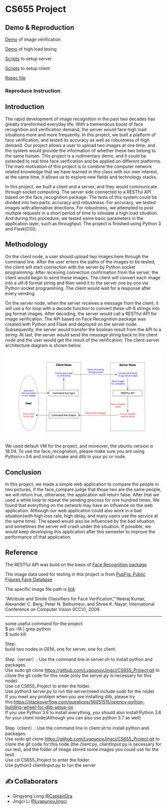 # CS655 Project #

## Demo & Reproduction ##

[Demo](https://github.com/LyapunovJingci/CS655_Project/blob/main/demo/Client_input_demo.mp4) of image verification

[Demo](https://github.com/LyapunovJingci/CS655_Project/blob/main/demo/Two_client_demo.mp4) of high load tesing

[Scripts](https://github.com/LyapunovJingci/CS655_Project/blob/main/server.sh) to setup server    

[Scripts](https://github.com/LyapunovJingci/CS655_Project/blob/main/client.sh) to setup client    

[Rspec file](https://github.com/LyapunovJingci/CS655_Project/blob/main/repec.xml)

### Reproduce Instruction ###


## Introduction ##
The rapid development of image recognition in the past two decades has greatly transformed everyday life. With a tremendous boost of face recognition and verification demand, the server would face high load situations more and more frequently. In this project, we built a platform of face verification, and tested its accuracy as well as robustness of high demand. Our project allows a user to upload two images at one time, and the system would provide the information of whether these two belong to the same human. This project is a rudimentary demo, and it could be extended to real time face verification and be applied on different platforms. The main motivation of this project is to combine the computer network related knowledge that we have learned in this class with our own interest, at the same time, it allows us to explore new fields and technology stacks. 


In this project, we built a client and a server, and they would communicate through socket computing. The server side connected to a RESTful API based on the face_recognition package. The tests of this system could be divided into two parts: accuracy and robustness. For accuracy, we tested images with alternative directions. For robustness, we attempted to post multiple requests in a short period of time to simulate a high load situation. And during this procedure, we tested some basic parameters in the application layer, such as throughput. The project is finished using Python 3 and Flask(CGI).


## Methodology ##
On the client node, a user should upload two images here through the command line. After the user enters the paths of the images to be tested, the client will start connection with the server by Python socket programming. After receiving connection confirmation from the server, the client would begin to send these images. The client will convert each image into a utf-8 format string and then send it to the server one by one via Python socket programming. The client would wait for a response after every sending.

On the server node, when the server receives a message from the client, it will use a for loop with a decode function to convert these utf-8 strings into jpg format images. After decoding, the server would call a RESTful API for image verification. The API based on Face Recognition package was created with Python and Flask and deployed on the server node. Subsequently, the server would transfer the boolean result from the API to a string. At last, the server would send the message string back to the client node and the user would get the result of the verification. The client-server architecture diagram is shown below.

<img src="image/architecture.png">

We used default VM for the project, and moreover, the ubuntu version is 18.04. To use the face_recognation, please make sure you are using Python>=3.6 and install cmake and dlib in your pc or node.

## Conclusion ##

In this project, we made a simple web application to compare the people in two pictures, if the face_compare judge that those two are the same people,  we will return true, otherwise, the application will return false. After that we used a while loop to repeat the sending process for one hundred times. We found that everything on the network may have an influence on the web application. Although our web application could also work in a bad situation(with high loss rate, high delay, and many users use the service at the same time). The speed would also be influenced by the bad situation, and sometimes the server will crash under the situation.  If possible, we would keep developing this application after this semester to improve the performance of that application.



## Reference ##

The RESTful API was build on the basis of [Face Recognition package](https://github.com/ageitgey/face_recognition)


The image data used for testing in this project is from [PubFig: Public Figures Face Database](https://www.cs.columbia.edu/CAVE/databases/pubfig/)

The specific image file path is [link](https://www.cs.columbia.edu/CAVE/databases/pubfig/download/dev_urls.txt)

"Attribute and Simile Classifiers for Face Verification," Neeraj Kumar, Alexander C. Berg, Peter N. Belhumeur, and Shree K. Nayar, International Conference on Computer Vision (ICCV), 2009.


---

some useful command for the project:    
$ ps -fA | grep python    
$ sudo kill    

Step:    
build two nodes in GENI, one for server, one for client.    

Step（server）:
Use the command line in server.sh to install python and packages.    
Use sudo git clone https://github.com/LyapunovJingci/CS655_Project.git to clone the git code for this node (only the server.py is necessary for this node)    
Use cd CS655_Project to enter the folder.    
Use python3 server.py to run the server(need include sudo for the node)    
If you meet any problem when you are installing dlib, please try this:https://stackoverflow.com/questions/56051515/opencv-python-building-wheel-for-dlib-setup-py     
If you use Python 3.6 to install everything, you should also install Python 3.6 for your client node(Although you can also use python 3.7 as well)    

Step（client）:
Use the command line in client.sh to install python and packages.    
Use sudo git clone https://github.com/LyapunovJingci/CS655_Project.git to clone the git code for this node (the client.py, clientInput.py is necessary for our test, and the folder of image stored some images you could use for the test)    
Use cd CS655_Project to enter the folder.    
Use python3 clientInput.py to run the server   
   




## ✍️ Collaborators ##
- Qingyang Long [@CaptainDra](https://github.com/CaptainDra)
- Jingci Li [@LyapunovJingci](https://github.com/LyapunovJingci)
